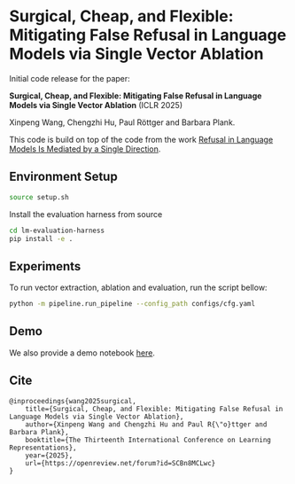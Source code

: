 # Surgical, Cheap, and Flexible: Mitigating False Refusal in Language Models via Single Vector Ablation

Initial code release for the paper:

**Surgical, Cheap, and Flexible: Mitigating False Refusal in Language Models via Single Vector Ablation** (ICLR 2025)

Xinpeng Wang, Chengzhi Hu, Paul Röttger and Barbara Plank. 

This code is build on top of the code from the work [Refusal in Language Models Is Mediated by a Single Direction](https://github.com/andyrdt/refusal_direction).

## Environment Setup
```bash
source setup.sh
```
Install the evaluation harness from source

```bash
cd lm-evaluation-harness
pip install -e .
``` 


## Experiments
To run vector extraction, ablation and evaluation, run the script bellow:

```bash
python -m pipeline.run_pipeline --config_path configs/cfg.yaml
```

## Demo 
We also provide a demo notebook [here](demo.ipynb). 

## Cite
```
@inproceedings{wang2025surgical,
    title={Surgical, Cheap, and Flexible: Mitigating False Refusal in Language Models via Single Vector Ablation},
    author={Xinpeng Wang and Chengzhi Hu and Paul R{\"o}ttger and Barbara Plank},
    booktitle={The Thirteenth International Conference on Learning Representations},
    year={2025},
    url={https://openreview.net/forum?id=SCBn8MCLwc}
}
```
